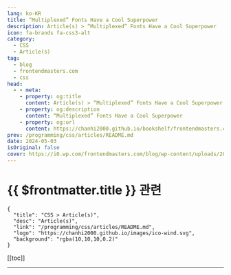 ```yaml
---
lang: ko-KR
title: “Multiplexed” Fonts Have a Cool Superpower
description: Article(s) > “Multiplexed” Fonts Have a Cool Superpower
icon: fa-brands fa-css3-alt
category: 
  - CSS
  - Article(s)
tag: 
  - blog
  - frontendmasters.com
  - css
head:
  - - meta:
    - property: og:title
      content: Article(s) > “Multiplexed” Fonts Have a Cool Superpower
    - property: og:description
      content: “Multiplexed” Fonts Have a Cool Superpower
    - property: og:url
      content: https://chanhi2000.github.io/bookshelf/frontendmasters.com/multiplexed-fonts-have-a-cool-superpower.html
prev: /programming/css/articles/README.md
date: 2024-05-03
isOriginal: false
cover: https://i0.wp.com/frontendmasters.com/blog/wp-content/uploads/2024/04/tags-thumb.jpg?w=1000&ssl=1
---
```


# {{ $frontmatter.title }} 관련

```component VPCard
{
  "title": "CSS > Article(s)",
  "desc": "Article(s)",
  "link": "/programming/css/articles/README.md",
  "logo": "https://chanhi2000.github.io/images/ico-wind.svg",
  "background": "rgba(10,10,10,0.2)"
}
```

[[toc]]

---

<SiteInfo
  name="“Multiplexed” Fonts Have a Cool Superpower"
  desc="Just to cut to the chase, the superpower is being able to adjust their weight (or at least one of their attributes, or as variable fonts call them, an “axis”) without changing the space they occupy. This means that interactive effect and animations can be done without worry for awkward reflow situations and performance problems. […]"
  url="https://frontendmasters.com/blog/multiplexed-fonts-have-a-cool-superpower/"
  logo="https://frontendmasters.com/favicon.ico"
  preview="https://i0.wp.com/frontendmasters.com/blog/wp-content/uploads/2024/04/tags-thumb.jpg?w=1000&ssl=1"/>

<!-- TODO: 작성 -->

